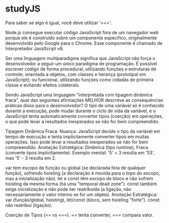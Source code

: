 # studyJS

Para saber se algo é igual, você deve utilizar '==='.

Node.js consegue executar código JavaScript fora de um navegador web porque ele é construído sobre um componente específico, originalmente desenvolvido pelo Google para o Chrome. Esse componente é chamado de Interpretador JavaScript v8.

Ser uma linguagem multiparadigma significa que JavaScript não força o desenvolvedor a seguir um único paradigma de programação. É possível escrever código de forma procedural, utilizando funções e estruturas de controle; orientada a objetos, com classes e herança (prototipal em JavaScript); ou funcional, utilizando funções como cidadãs de primeira classe e evitando efeitos colaterais.

 Sendo JavaScript uma linguagem "interpretada com tipagem dinâmica fraca", qual das seguintes afirmações MELHOR descreve as consequências práticas disso para o desenvolvedor?
 O tipo de uma variável só é conhecido durante a execução, pode mudar durante o ciclo de vida da variável, e o JavaScript tenta automaticamente converter tipos (coerção) em operações, o que pode levar a resultados inesperados se não for bem compreendido.

Tipagem Dinâmica Fraca:
Nuança: JavaScript decide o tipo da variável em tempo de execução e tenta implicitamente converter tipos em muitas operações. Isso pode levar a resultados inesperados se não for bem compreendido.
Anotação Estratégica: Dinâmica (tipo runtime), Fraca (converte tipos implicitamente). Exemplo mental: '5' + 3 resulta em '53', mas '5' - 3 resulta em 2.

var tem escopo de função ou global (se declarada fora de qualquer função), sofrendo hoisting (a declaração é movida para o topo do escopo, mas a inicialização não).
let e const têm escopo de bloco e não sofrem hoisting da mesma forma (há uma "temporal dead zone"). const também exige inicialização e não pode ser reatribuída (a ligação, não necessariamente o valor interno se for um objeto).
Anotação Estratégica: var (função/global, hoisting), let/const (bloco, sem hoisting "forte"). const: não reatribui (ligação).

Coerção de Tipos (== vs ===). == tenta converter, === compara valor.
